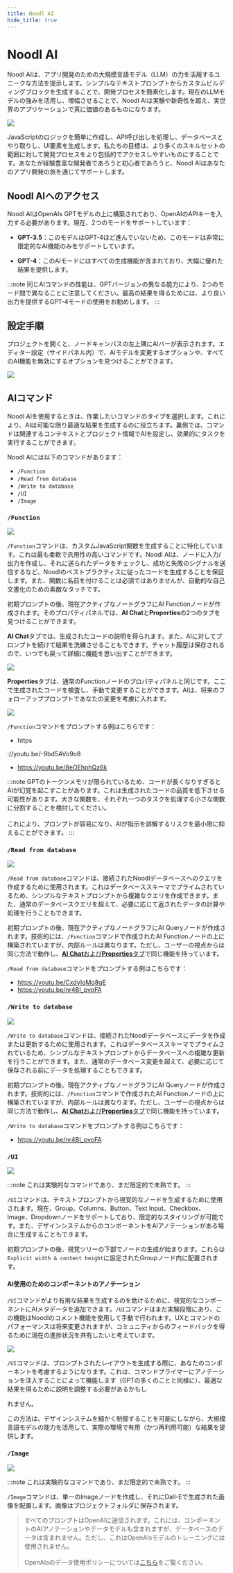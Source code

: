 ```yaml
---
title: Noodl AI
hide_title: true
---
```


# Noodl AI

Noodl AIは、アプリ開発のための大規模言語モデル（LLM）の力を活用するユニークな方法を提示します。シンプルなテキストプロンプトからカスタムビルディングブロックを生成することで、開発プロセスを簡素化します。現在のLLMモデルの強みを活用し、増幅させることで、Noodl AIは実験や新奇性を超え、実世界のアプリケーションで真に価値のあるものになります。

<div className="ndl-image-with-background l">

![](/docs/getting-started/noodl-ai/cover.png)

</div>

JavaScriptのロジックを簡単に作成し、API呼び出しを処理し、データベースとやり取りし、UI要素を生成します。私たちの目標は、より多くのスキルセットの範囲に対して開発プロセスをより包括的でアクセスしやすいものにすることです。あなたが経験豊富な開発者であろうと初心者であろうと、Noodl AIはあなたのアプリ開発の旅を通じてサポートします。

## Noodl AIへのアクセス

Noodl AIはOpenAIs GPTモデルの上に構築されており、OpenAIのAPIキーを入力する必要があります。現在、2つのモードをサポートしています：

- **GPT-3.5**：このモデルはGPT-4ほど進んでいないため、このモードは非常に限定的なAI機能のみをサポートしています。

- **GPT-4**：このAIモードにはすべての生成機能が含まれており、大幅に優れた結果を提供します。

:::note
同じAIコマンドの性能は、GPTバージョンの異なる能力により、2つのモード間で異なることに注意してください。最高の結果を得るためには、より良い出力を提供するGPT-4モードの使用をお勧めします。
:::

## 設定手順

プロジェクトを開くと、ノードキャンバスの左上隅にAIバーが表示されます。エディター設定（サイドパネル内）で、AIモデルを変更するオプションや、すべてのAI機能を無効にするオプションを見つけることができます。

<div className="ndl-image-with-background l">

![](/docs/getting-started/noodl-ai/settings.png)

</div>

## AIコマンド

Noodl AIを使用するときは、作業したいコマンドのタイプを選択します。これにより、AIは可能な限り最適な結果を生成するのに役立ちます。裏側では、コマンドは関連するコンテキストとプロジェクト情報でAIを設定し、効果的にタスクを実行することができます。

Noodl AIには以下のコマンドがあります：

- `/Function`
- `/Read from database`
- `/Write to database`
- `/UI`
- `/Image`

### `/Function`

<div className="ndl-image-with-background">

![](/docs/getting-started/noodl-ai/function.png)

</div>

`/Function`コマンドは、カスタムJavaScript関数を生成することに特化しています。これは最も柔軟で汎用性の高いコマンドです。Noodl AIは、ノードに入力/出力を作成し、それに送られたデータをチェックし、成功と失敗のシグナルを送信するなど、Noodlのベストプラクティスに従ったコードを生成することを保証します。また、関数に名前を付けることは必須ではありませんが、自動的な自己文書化のための素敵なタッチです。

初期プロンプトの後、現在アクティブなノードグラフにAI Functionノードが作成されます。そのプロパティパネルでは、**AI Chat**と**Properties**の2つのタブを見つけることができます。

**AI Chat**タブでは、生成されたコードの説明を得られます。また、AIに対してプロンプトを続けて結果を洗練させることもできます。チャット履歴は保存されるので、いつでも戻って詳細に機能を思い出すことができます。

<div className="ndl-image-with-background">

![](/docs/getting-started/noodl-ai/function-chat-panel.png)

</div>

**Properties**タブは、通常のFunctionノードのプロパティパネルと同じです。ここで生成されたコードを検査し、手動で変更することができます。AIは、将来のフォローアッププロンプトであなたの変更を考慮に入れます。

<div className="ndl-image-with-background l">

![](/docs/getting-started/noodl-ai/function-properties-panel.png)

</div>

`/Function`コマンドをプロンプトする例はこちらです：

- https

://youtu.be/-9bd5AVo9o8
- https://youtu.be/8eOEhphQz6k

:::note
GPTのトークンメモリが限られているため、コードが長くなりすぎるとAIが幻覚を起こすことがあります。これは生成されたコードの品質を低下させる可能性があります。大きな関数を、それぞれ一つのタスクを処理する小さな関数に分割することを検討してください。<br/><br/>
これにより、プロンプトが容易になり、AIが指示を誤解するリスクを最小限に抑えることができます。
:::

### `/Read from database`

<div className="ndl-image-with-background">

![](/docs/getting-started/noodl-ai/read-db.png)

</div>

`/Read from database`コマンドは、接続されたNoodlデータベースへのクエリを作成するために使用されます。これはデータベーススキーマでプライムされているため、シンプルなテキストプロンプトから複雑なクエリを作成できます。また、通常のデータベースクエリを超えて、必要に応じて返されたデータの計算や処理を行うこともできます。

初期プロンプトの後、現在アクティブなノードグラフにAI Queryノードが作成されます。技術的には、`/Function`コマンドで作成されたAI Functionノードの上に構築されていますが、内部ルールは異なります。ただし、ユーザーの視点からは同じ方法で動作し、[**AI Chat**および**Properties**タブ](#function)で同じ機能を持っています。

`/Read from database`コマンドをプロンプトする例はこちらです：

- https://youtu.be/CxdyIqMq8gE
- https://youtu.be/nr4BI_pvoFA

### `/Write to database`

<div className="ndl-image-with-background">

![](/docs/getting-started/noodl-ai/write-db.png)

</div>

`/Write to database`コマンドは、接続されたNoodlデータベースにデータを作成または更新するために使用されます。これはデータベーススキーマでプライムされているため、シンプルなテキストプロンプトからデータベースへの複雑な更新を行うことができます。また、通常のデータベース変更を超えて、必要に応じて保存される前にデータを処理することもできます。

初期プロンプトの後、現在アクティブなノードグラフにAI Queryノードが作成されます。技術的には、`/Function`コマンドで作成されたAI Functionノードの上に構築されていますが、内部ルールは異なります。ただし、ユーザーの視点からは同じ方法で動作し、[**AI Chat**および**Properties**タブ](#function)で同じ機能を持っています。

`/Write to database`コマンドをプロンプトする例はこちらです：

- https://youtu.be/nr4BI_pvoFA

### `/UI`

<div className="ndl-image-with-background l">

![](/docs/getting-started/noodl-ai/ui-command.png)

</div>

:::note
これは実験的なコマンドであり、まだ限定的で未熟です。
:::

`/UI`コマンドは、テキストプロンプトから視覚的なノードを生成するために使用されます。現在、Group、Columns、Button、Text Input、Checkbox、Image、Dropdownノードをサポートしており、限定的なスタイリングが可能です。また、デザインシステムからのコンポーネントをAIアノテーションがある場合に生成することもできます。

初期プロンプトの後、視覚ツリーの下部でノードの生成が始まります。これらは`Explicit width & content height`に設定されたGroupノード内に配置されます。

#### AI使用のためのコンポーネントのアノテーション

`/UI`コマンドがより有用な結果を生成するのを助けるために、視覚的なコンポーネントにAIメタデータを追加できます。`/UI`コマンドはまだ実験段階にあり、この機能はNoodlのコメント機能を使用して手動で行われます。UXとコマンドのパフォーマンスは将来変更されますが、コミュニティからのフィードバックを得るために現在の進捗状況を共有したいと考えています。

<div className="ndl-image-with-background xl">

![](/docs/getting-started/noodl-ai/annotation.png)

</div>

`/UI`コマンドは、プロンプトされたレイアウトを生成する際に、あなたのコンポーネントを考慮するようになります。これは、コマンドプライマーにアノテーションを注入することによって機能します（GPTの多くのことと同様に）、最適な結果を得るために説明を調整する必要があるかもし

れません。

この方法は、デザインシステムを細かく制御することを可能にしながら、大規模言語モデルの能力を活用して、実際の環境で有用（かつ再利用可能）な結果を提供します。

### `/Image`

<div className="ndl-image-with-background l">

![](/docs/getting-started/noodl-ai/image-command.png)

</div>

:::note
これは実験的なコマンドであり、まだ限定的で未熟です。
:::

`/Image`コマンドは、単一のImageノードを作成し、それにDall-Eで生成された画像を配置します。画像はプロジェクトフォルダに保存されます。

> すべてのプロンプトはOpenAIに送信されます。これには、コンポーネントのAIアノテーションやデータモデルも含まれますが、データベースのデータは含まれません。ただし、これはOpenAIsモデルのトレーニングには使用されません。<br/><br/>
> OpenAIsのデータ使用ポリシーについては[こちら](https://openai.com/policies/api-data-usage-policies)をご覧ください。